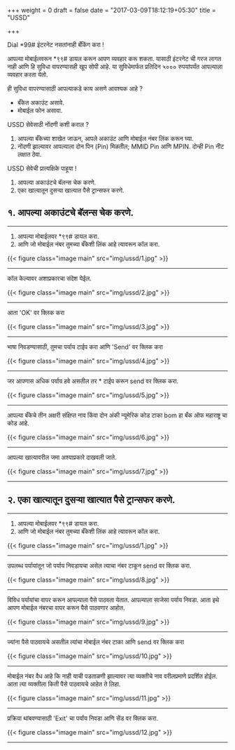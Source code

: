+++
weight = 0
draft = false
date = "2017-03-09T18:12:19+05:30"
title = "USSD"

+++

Dial *99#
इंटरनेट नसतांनाही बँकिंग करा !


आपल्या मोबाईलवरून *९९# डायल करून आपण व्यवहार करू शकता. 
यासाठी इंटरनेट ची गरज लागत नाही आणि हि सुविधा वापरण्यासही खूप सोपी आहे. 
या सुविधेमार्फत प्रतिदिन ५००० रुपयांपर्यंत आपल्याला व्यवहार करता येतो. 


ही सुविधा वापरण्यासाठी आपल्याकडे काय असणे आवश्यक आहे ?

- बँकेत अकाउंट असावे. 
- मोबाईल फोन असावा.  


USSD सेवेसाठी नोंदणी कशी कराल ?

1. आपल्या बँकेच्या शाखेत जाऊन, आपले अकाउंट आणि मोबाईल नंबर लिंक करून घ्या.
2. नोंदणी झाल्यावर आपल्याला दोन पिन (Pin) मिळतील; MMID Pin आणि MPIN. दोन्ही Pin नीट लक्षात ठेवा.

USSD सेवेची  प्रात्यक्षिके पाहूया !

1. आपल्या अकाउंटचे बॅलन्स चेक करणे. 
2. एका खात्यातून दुसऱ्या खात्यात पैसे ट्रान्सफर करणे. 


## १. आपल्या अकाउंटचे बॅलन्स चेक करणे. 

---

1) आपल्या मोबाईलवर *९९# डायल करा.
2) आणि जो मोबाईल नंबर तुमच्या बँकेशी लिंक आहे त्यावरून कॉल करा. 

{{< figure class="image main" src="img/ussd/1.jpg" >}}

---

कॉल केल्यावर अशाप्रकारचा संदेश येईल.

{{< figure class="image main" src="img/ussd/2.jpg" >}}

---

आता 'OK' वर क्लिक करा

{{< figure class="image main" src="img/ussd/3.jpg" >}}

---

भाषा निवडण्यासाठी, तुमचा पर्याय टाईप करा आणि 'Send' वर क्लिक करा

{{< figure class="image main" src="img/ussd/4.jpg" >}}

---

जर आपणास अधिक पर्याय हवे असतील तर * टाईप करून send वर क्लिक करा.

{{< figure class="image main" src="img/ussd/5.jpg" >}}

---

आपल्या बँकेचे तीन अक्षरी संक्षिप्त नाव किंवा दोन अंकी न्यूमेरिक कोड टाका
bom हा बँक ऑफ महाराष्ट्र चा कोड आहे.


{{< figure class="image main" src="img/ussd/6.jpg" >}}

---

आपल्या खात्यावरील जमा अश्याप्रकारे दाखवली जाते.

{{< figure class="image main" src="img/ussd/7.jpg" >}}

---

## २. एका खात्यातून दुसऱ्या खात्यात पैसे ट्रान्सफर करणे. 

---

1. आपल्या मोबाईलवर *९९# डायल करा.
2. आणि जो मोबाईल नंबर तुमच्या बँकेशी लिंक आहे त्यावरून कॉल करा. 

{{< figure class="image main" src="img/ussd/1.jpg" >}}

---

उपलब्ध पर्यायांतून जो पर्याय निवडायचा असेल त्याचा नंबर टाकून send वर क्लिक करा.

{{< figure class="image main" src="img/ussd/8.jpg" >}}

---

विविध पर्यायांचा वापर करून आपल्याला पैसे पाठवता येतात. आपल्याला साजेसा पर्याय निवडा. आता इथे आपण मोबाईल नंबरचा वापर करून पैसे पाठवणार आहोत.

{{< figure class="image main" src="img/ussd/9.jpg" >}}

---

ज्यांना पैसे पाठवायचे असतील त्यांचा मोबाईल नंबर टाका आणि send वर क्लिक करा

{{< figure class="image main" src="img/ussd/10.jpg" >}}

---

मोबाईल नंबर वैध आहे कि नाही याची पडताळणी झाल्यावर त्या व्यक्तीचे नाव वरीलप्रमाणे प्रदर्शित होईल. आता त्या व्यक्तीला किती पैसे पाठवायचे आहेत ते लिहा.

{{< figure class="image main" src="img/ussd/11.jpg" >}}

---

प्रक्रिया थांबवण्यासाठी 'Exit' चा पर्याय निवडा आणि सेंड वर क्लिक करा. 

{{< figure class="image main" src="img/ussd/12.jpg" >}}

---

